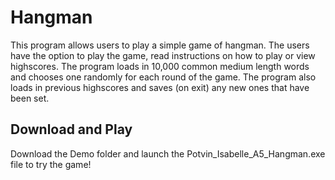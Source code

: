 # Hangman

This program allows users to play a simple game of hangman. The users have the option to play
the game, read instructions on how to play or view highscores. The program loads in 10,000 common medium 
length words and chooses one randomly for each round of the game. The program also loads in previous 
highscores and saves (on exit) any new ones that have been set.

## Download and Play
Download the Demo folder and launch the Potvin_Isabelle_A5_Hangman.exe file to try the game!
